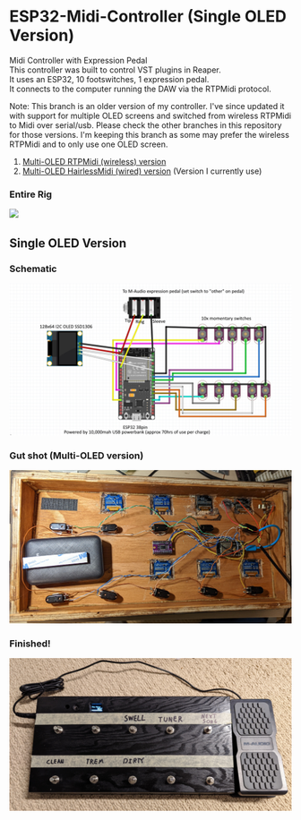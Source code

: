 # ESP32-Midi-Controller (Single OLED Version)
Midi Controller with Expression Pedal<br/>
This controller was built to control VST plugins in Reaper.<br/>
It uses an ESP32, 10 footswitches, 1 expression pedal.<br/>
It connects to the computer running the DAW via the RTPMidi protocol.</br>

Note: This branch is an older version of my controller. I've since updated it with support for multiple OLED screens and switched from wireless RTPMidi to Midi over serial/usb. Please check the other branches in this repository for those versions. I'm keeping this branch as some may prefer the wireless RTPMidi and to only use one OLED screen.

1. <a href='https://github.com/highway11/ESP32-Midi-Controller/tree/MultipleScreens'>Multi-OLED RTPMidi (wireless) version</a><br/>
2. <a href='https://github.com/highway11/ESP32-Midi-Controller/tree/MultipleScreens-USBSerialMIDI'>Multi-OLED HairlessMidi (wired) version</a> (Version I currently use)<br/>

### Entire Rig
<img src='https://github.com/highway11/ESP32-Midi-Controller/blob/main/EntireRig.jpg?raw=true' width=400 />

## Single OLED Version
### Schematic
![alt text](https://github.com/highway11/ESP32-Midi-Controller/blob/main/ESP32MidiControllerSchematic.jpg?raw=true)

### Gut shot (Multi-OLED version)
![alt text](https://github.com/highway11/ESP32-Midi-Controller/blob/main/InsidePedalBoard.jpg?raw=true)
### Finished!
![alt text](https://github.com/highway11/ESP32-Midi-Controller/blob/main/OneOLEDPedalboard.jpg?raw=true)

